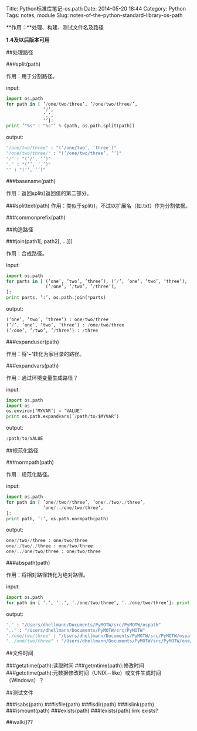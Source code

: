 Title: Python标准库笔记-os.path
Date: 2014-05-20 18:44
Category: Python
Tags: notes, module
Slug: notes-of-the-python-standard-library-os-path

**作用：**处理、构建、测试文件名及路径

**1.4及以后版本可用**

##处理路径

###split(path)

作用：用于分割路径。

input:

```python
import os.pathfor path in [ ’/one/two/three’, ’/one/two/three/’,              ’/’,              ’.’,              ’’]:print ’"%s" : "%s"’ % (path, os.path.split(path))
```

output:

```python
"/one/two/three" : "(’/one/two’, ’three’)""/one/two/three/" : "(’/one/two/three’, ’’)""/" : "(’/’, ’’)""." : "(’’, ’.’)""" : "(’’, ’’)"```
###basename(path)
作用：返回split()返回值的第二部分。

###splittext(path)
作用：类似于split()，不过以扩展名（如.txt）作为分割依据。

###commonprefix(path)

##构造路径

###join(path1[, path2[, ...]])

作用：合成路径。

input:

```python
import os.pathfor parts in [ (’one’, ’two’, ’three’), (’/’, ’one’, ’two’, ’three’),               (’/one’, ’/two’, ’/three’),]:print parts, ’:’, os.path.join(*parts)```

output:

```python(’one’, ’two’, ’three’) : one/two/three(’/’, ’one’, ’two’, ’three’) : /one/two/three(’/one’, ’/two’, ’/three’) : /three```

###expanduser(path)

作用：将'~'转化为家目录的路径。

###expandvars(path)

作用：通过环境变量生成路径？

input:

```python
import os.pathimport osos.environ[’MYVAR’] = ’VALUE’print os.path.expandvars(’/path/to/$MYVAR’)
```

output:

```python
/path/to/VALUE
```
##规范化路径

###normpath(path)

作用：规范化路径。

input:

```python
import os.pathfor path in [ ’one//two//three’, ’one/./two/./three’,              ’one/../one/two/three’,]:print path, ’:’, os.path.normpath(path)
```

output:

```python
one//two//three : one/two/threeone/./two/./three : one/two/threeone/../one/two/three : one/two/three
```
###abspath(path)

作用：将相对路径转化为绝对路径。

input:

```python
import os.pathfor path in [ ’.’, ’..’, ’./one/two/three’, ’../one/two/three’]: print ’"%s" : "%s"’ % (path, os.path.abspath(path))
```

output:

```python
"." : "/Users/dhellmann/Documents/PyMOTW/src/PyMOTW/ospath"".." : "/Users/dhellmann/Documents/PyMOTW/src/PyMOTW""./one/two/three" : "/Users/dhellmann/Documents/PyMOTW/src/PyMOTW/ospath/one/two/three""../one/two/three" : "/Users/dhellmann/Documents/PyMOTW/src/PyMOTW/one/two/three"
```
##文件时间

###getatime(path):读取时间
###getmtime(path):修改时间
###getctime(path):元数据修改时间（UNIX－like）或文件生成时间（Windows）？

##测试文件

###isabs(path)
###isfile(path)
###isdir(path)
###islink(path)
###ismount(path)
###exists(path)
###lexists(path):link exists?

##walk()??